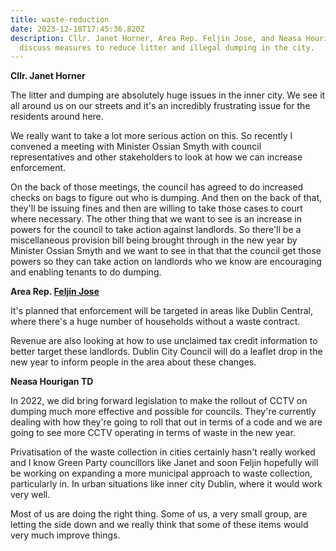 ```yaml
---
title: waste-reduction
date: 2023-12-18T17:45:36.820Z
description: Cllr. Janet Horner, Area Rep. Feljin Jose, and Neasa Hourigan TD
  discuss measures to reduce litter and illegal dumping in the city.
---
```

**Cllr. Janet Horner**

The litter and dumping are absolutely huge issues in the inner city. We see it all around us on our streets and it's an incredibly frustrating issue for the residents around here. 

We really want to take a lot more serious action on this. So recently I convened a meeting with Minister Ossian Smyth with council representatives and other stakeholders to look at how we can increase enforcement.

On the back of those meetings, the council has agreed to do increased checks on bags to figure out who is dumping. And then on the back of that, they'll be issuing fines and then are willing to take those cases to court where necessary. 
The other thing that we want to see is an increase in powers for the council to take action against landlords. So there'll be a miscellaneous provision bill being brought through in the new year by Minister Ossian Smyth and we want to see in that that the council get those powers so they can take action on landlords who we know are encouraging and enabling tenants to do dumping. 

**Area Rep. [Feljin Jose](https://feljin.ie/)**

It's planned that enforcement will be targeted in areas like Dublin Central, where there's a huge number of households without a waste contract. 

Revenue are also looking at how to use unclaimed tax credit information to better target these landlords. Dublin City Council will do a leaflet drop in the new year to inform people in the area about these changes. 

**Neasa Hourigan TD**

In 2022, we did bring forward legislation to make the rollout of CCTV on dumping much more effective and possible for councils. They're currently dealing with how they're going to roll that out in terms of a code and we are going to see more CCTV operating in terms of waste in the new year. 

Privatisation of the waste collection in cities certainly hasn't really worked and I know Green Party councillors like Janet and soon Feljin hopefully will be working on expanding a more municipal approach to waste collection, particularly in. In urban situations like inner city Dublin, where it would work very well. 

Most of us are doing the right thing. Some of us, a very small group, are letting the side down and we really think that some of these items would very much improve things.